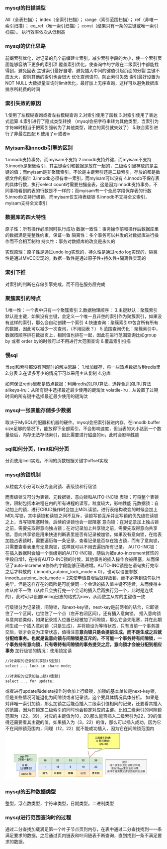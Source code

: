 ### mysql的扫描类型
All（全表扫描）；
index（全索引扫描）；
range（索引范围扫描）；
ref（非唯一索引扫描）；
eq_ref（唯一索引扫描）；
const（结果只有一条的主键或唯一索引扫描）。
执行效率依次从低到高

### mysql的优化思路
前缀索引优化，对记录的几个前缀建立索引，减少索引字段的大小，使一个索引页面能够容纳下更多的索引项
覆盖索引优化，使查询中的字段在二级索引中都能找得到，避免回表
主键索引最好自增，避免插入中间的键值引起页面的分裂
主键不应太大，否则其他的索引也会很大
优化查询语句，防止索引失效
索引最好设置为NOT NULL
大数据量查询时limit优化，最好加上无序查询，这样可以避免数据库排序所耗费的时间

### 索引失效的原因
1.使用了左模糊查询或者左右模糊查询
2.对索引使用了函数
3.对索引使用了表达式运算
4.索引进行了隐式类型转换 （mysql会把字符串转为其他类型，当索引为字符串时相当于把索引强转为了其他类型，建立的索引就失效了）
5.联合索引进行了非最左匹配
6.使用了or或者in

### Myisam和innodb引擎的区别
1.innodb支持事务，而myisam不支持
2.innodb支持外键，而myisam不支持
3.innodb是聚簇索引，其主键索引和数据是放在一起的，二级索引里存放的是主键的值；而myisam是非聚簇索引，不论是主键索引还是二级索引，存放的都是数据文件的指针
3.innodb必须有唯一索引，而myisam可以没有
4.innodb不保存表的具体行数，执行select count时需要扫描全表，这是因为innodb支持事务，不同事物看到的表的行数是不一样的；而myisam有一个全局字段保存表的行数
5.innodb支持行级锁，而myisam仅支持表级锁
6.innodb不支持全文索引，myisam支持全文索引
### 数据库的四大特性
原子性：所有操作必须同时执行成功
数据一致性：事务操作前和操作后数据库里的数据满足完整性约束，保证一致
隔离性：多个事务可以并发的对数据库进行操作而不会相互制约
持久性：事务对数据库的改变是永久的

实现原理：原子性是通过undo log实现的，持久性是通过redo log实现的，隔离性是通过MVCC实现的，数据一致性是通过原子性+持久性+隔离性实现的

### 索引下推
对索引的判断在存储引擎完成，而不用在服务层完成

### 聚簇索引的特点
1.唯一性：一个表中只有一个聚簇索引
2.数据物理顺序：
3.主键默认：聚簇索引默认是主键，如果没有主键，会定义一个唯一且非空的索引作为聚簇索引，如果没有这样的索引，那么会自动创建一个索引
4.快速查询：聚簇索引中包含所有所有的数据，因此可以减少一次查询，（不用回表？）
5.范围查询优化：聚簇索引中，数据按顺序排在数据页上，相同值也排在一起，因此在进行范围查询比如group by 或者 order by的时候可以不用进行大范围查询
6.覆盖索引扫描

### 慢sql
当sql和索引都没有问题时的解决思路：
1.增加缓存，将一些热点数据放到redis里
2.分表
3.在读多写少的情况下可以采用主从复制
4.分库

如何保证redis里都是热点数据：利用redis的LRU算法，选择合适的LRU算法
allkeys-lru：从所有键中选择最近最少使用的键淘汰
volatile-lru：从设置了过期时间的所有键中选择最近最少使用的键淘汰

### mysql一张表能存储多少数据
取决于MySQL的配置和机器的硬件。mysql会把索引装进内存，在innodb buffer size足够的情况下，能放得下全部索引，不会影响速度，但当表的大小达到一个数量级后，内存无法存储索引，因此需要进行磁盘的io，此时会影响性能
### sql如何分页，limit如何分页
分页使用limit实现，不同的页数根据关键字offset实现

### mysql的锁机制
从粒度大小分可以分为全局锁、表级锁和行级锁

而表级锁又可分为表锁、元数据锁、意向锁和AUTO-INC锁
表锁：可将整个表锁住，限制包括本进程在内的所有进程的读写，粒度较大，影响性能
元数据锁：自动加上的锁，进行CRUD操作时会加上MDL读锁，进行表结构改变的时候会加上MDL写锁，其中读锁和读锁之间不互斥，读锁写锁互斥并且写锁的优先级在读锁之上，当写锁阻塞时候，后续的读锁也会一起阻塞
意向锁：在对记录加上独占锁之前，需要先取得意向独占锁；在对记录加上共享锁之前，需要先取得意向共享锁。意向共享锁是用来快速判断表里是否有记录被加锁，如果没有意向锁，在给表加独占表锁时，需要遍历每一条记录，查看记录是否存在独占锁，而有了意向锁，只需要查看表里有无意向锁，这样就可以不用去遍历所有记录。
AUTO-INC锁：在插入数据时会加一个表级别的AUTO-INC锁，随后为被auto-increment修饰的字段自增1，在持有AUTO-INC锁的时候，其他事务的插入操作会被阻塞，从而保证了auto-increment修饰的字段能够正确递增。AUTO-INC锁是在语句执行完毕之后才释放的（ innodb_autoinc_lock_mode = 0），也可以设置参数 innodb_autoinc_lock_mode = 2来使申请自增后就释放锁，而不必等到语句执行完毕。但是这样存在的风险是可能使同一个会话的插入值主键不连续，从而使得主库从库不一致（从库只会执行完一个会话的插入后再执行另一个，此时是连续的），此时可以设置binlog日志的格式为row，从而使主从库的主键值一致

行级锁分为记录锁，间隙锁，和next-key锁，next-key是前两者的结合，它即锁住了一个区间，也锁住了一个点（左开右闭区间），还有插入意向锁。
插入意向锁与意向锁类似，如果记录插入位置已经被加了间隙锁，那么它会先阻塞，并在此期间生成一个插入意向锁（只是生成），并将锁设为等待状态，只有当前一个事务提交后，锁才会变为正常状态，值得注意**意向锁只是会提前生成，而不是生成之后就分配给事务。也就是说意向锁与间隙锁是互斥的，不可能一个事务持有间隙锁，一个事务持有意向锁，只有等持有间隙锁的事务提交之后，意向锁才会被分配到相应事务**
加行级锁的情况：使用锁定读
```
//对读取的记录加共享锁(S型锁)
select ... lock in share mode;

//对读取的记录加独占锁(X型锁)
select ... for update;
```
或者进行update和delete操作时会加上行级锁，加锁的基本单位是next-key锁，但是某些情况可能退化为间隙锁或者记录锁，这个要具体情况具体分析。
如果是对非唯一索引加锁，那么加锁之后能否插入二级索引值相同的记录，还要看其插入的范围，因为在锁定二级索引的同时也会锁定对应的主键。比如二级索引的间隙锁范围为（22，39），对应的主键值为10，20.那么能否插入二级索引为22，39的值得还需要看其主键的值，如果插入为（3，22）的值，那么可以插入成功，因为它不在间隙锁范围内，同理（12，22）就不能成功插入，因为它在间隙锁范围内
![](./static/二级索引表.png)
### mysql的五种数据类型
整型，浮点数类型，字符串类型，日期类型，二进制类型
### mysql进行范围查询时的过程
通过二分查找加载满足第一个叶子节点页到内存，在表中通过二分查找找到一一条满足要求的数据，之后通过页内链表和叶间链表不断查询，直到找到一条不满足要求的数据。
### 